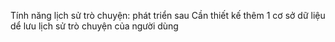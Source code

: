 Tính năng lịch sử trò chuyện: phát triển sau
Cần thiết kế thêm 1 cơ sở dữ liệu dể lưu lịch sử trò chuyện của người dùng